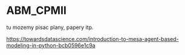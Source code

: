 # ABM_CPMII

tu mozemy pisac plany, papery itp.

https://towardsdatascience.com/introduction-to-mesa-agent-based-modeling-in-python-bcb0596e1c9a
